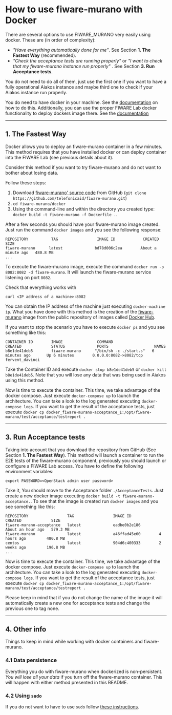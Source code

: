 
# How to use fiware-murano with Docker

There are several options to use FIWARE_MURANO very easily using docker. These are (in order of complexity):

- _"Have everything automatically done for me"_. See Section **1. The Fastest Way** (recommended).
- _"Check the acceptance tests are running properly"_ or _"I want to check that my fiware-murano instance run properly"_ . See Section **3. Run Acceptance tests**.

You do not need to do all of them, just use the first one if you want to have a fully operational Aiakos instance and maybe third one to check if your Aiakos instance run properly.

You do need to have docker in your machine. See the [documentation](https://docs.docker.com/installation/) on how to do this. Additionally, you can use the proper FIWARE Lab docker functionality to deploy dockers image there. See the [documentation](https://docs.docker.com/installation/)

----
## 1. The Fastest Way

Docker allows you to deploy an fiware-murano container in a few minutes. This method requires that you have installed docker or can deploy container into the FIWARE Lab (see previous details about it).

Consider this method if you want to try fiware-murano and do not want to bother about losing data.

Follow these steps:

1. Download [fiware-murano' source code](https://github.com/telefonicaid/fiware-murano) from GitHub (`git clone https://github.com/telefonicaid/fiware-murano.git`)
2. `cd fiware-murano/docker`
3. Using the command-line and within the directory you created type: `docker build -t fiware-murano -f Dockerfile .`.

After a few seconds you should have your fiware-murano image created. Just run the command `docker images` and you see the following response:

    REPOSITORY          TAG                 IMAGE ID            CREATED              SIZE
    fiware-murano      latest              bd78d006c2ea        About a minute ago   480.8 MB
    ...

To execute the fiware-murano image, execute the command `docker run -p 8082:8082 -d fiware-murano`. It will launch the fiware-murano service listening on port `8082`.

Check that everything works with

	curl <IP address of a machine>:8082

You can obtain the IP address of the machine just executing `docker-machine ip`. What you have done with this method is the creation of the [fiware-murano](https://hub.docker.com/r/fiware/murano/) image from the public repository of images called [Docker Hub](https://hub.docker.com/).

If you want to stop the scenario you have to execute `docker ps` and you see something like this:

    CONTAINER ID        IMAGE               COMMAND                  CREATED             STATUS              PORTS                    NAMES
    b8e1de41deb5        fiware-murano      "/bin/sh -c ./start.s"   6 minutes ago       Up 6 minutes        0.0.0.0:8082->8082/tcp   fervent_davinci


Take the Container ID and execute `docker stop b8e1de41deb5` or `docker kill b8e1de41deb5`. Note that you will lose any data that was being used in Aiakos using this method.

Now is time to execute the container. This time, we take advantage of the docker compose. Just execute `docker-compose up` to launch the architecture. You can take a look to the log generated executing `docker-compose logs`. If you want to get the result of the acceptance tests, just execute `docker cp docker_fiware-murano-acceptance_1:/opt/fiware-murano/test/acceptance/testreport .`

----
## 3. Run Acceptance tests

Taking into account that you download the repository from GitHub (See Section **1. The Fastest Way**). This method will launch a container to run the E2E tests of the fiware-murano component, previously you should launch or configure a FIWARE Lab access. You have to define the following environment variables:

    export PASSWORD=<OpenStack admin user password>

Take it, You should move to the Acceptance folder `./AcceptanceTests`. Just create a new docker image executing `docker build -t fiware-murano-acceptance.`. To see that the image is created run `docker images` and you see something like this:

    REPOSITORY                 TAG                 IMAGE ID            CREATED             SIZE
    fiware-murano-acceptance   latest              eadbe0b2e186        About an hour ago   579.3 MB
    fiware-murano              latest              a46ffad45e60        4 hours ago         480.8 MB
    centos                     latest              904d6c400333        2 weeks ago         196.8 MB
    ...

Now is time to execute the container. This time, we take advantage of the docker compose. Just execute `docker-compose up` to launch the architecture. You can take a look to the log generated executing `docker-compose logs`. If you want to get the result of the acceptance tests, just execute `docker cp docker_fiware-murano-acceptance_1:/opt/fiware-murano/test/acceptance/testreport .`

Please keep in mind that if you do not change the name of the image it will automatically create a new one for acceptance tests and change the previous one to tag none.

----
## 4. Other info

Things to keep in mind while working with docker containers and fiware-murano.

### 4.1 Data persistence
Everything you do with fiware-murano when dockerized is non-persistent. *You will lose all your data* if you turn off the fiware-murano container. This will happen with either method presented in this README.

### 4.2 Using `sudo`

If you do not want to have to use `sudo` follow [these instructions](http://askubuntu.com/questions/477551/how-can-i-use-docker-without-sudo).
   
